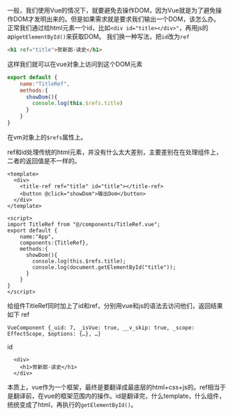 一般，我们使用Vue的情况下，就要避免去操作DOM，因为Vue就是为了避免操作DOM才发明出来的。但是如果需求就是要求我们输出一个DOM，该怎么办。
正常我们通过给html元素一个id，比如`<div id="title></div>"`，再用js的api`getElementById()`来获取DOM。
我们换一种写法，把`id`改为`ref`
```html
<h1 ref="title">贺新郎·读史</h1>
```
这样我们就可以在vue对象上访问到这个DOM元素
```js
export default {
    name:"TitleRef",
    methods:{
      showDom(){
        console.log(this.$refs.title)
      }
    }
}
```
 在vm对象上的`$refs`属性上。

ref和id处理传统的html元素，并没有什么太大差别，主要差别在在处理组件上，二者的返回值是不一样的。
```vue
<template>
  <div>
    <title-ref ref="title" id="title"></title-ref>
    <button @click="showDom">输出Dom</button>
  </div>
</template>

<script>
import TitleRef from "@/components/TitleRef.vue";
export default {
    name:"App",
    components:{TitleRef},
    methods:{
      showDom(){
        console.log(this.$refs.title);
        console.log(document.getElementById("title"));
      }
    }
}
</script>
```
给组件TitleRef同时加上了id和ref，分别用vue和js的语法去访问他们，返回结果如下
ref
```
VueComponent {_uid: 7, _isVue: true, __v_skip: true, _scope: EffectScope, $options: {…}, …}
```
id
```
  <div>
    <h1>贺新郎·读史</h1>
  </div>
```

本质上，vue作为一个框架，最终是要翻译成最底层的html+css+js的。ref相当于是翻译前，在vue的框架范围内的操作。id是翻译完，什么template，什么组件，统统变成了html，再执行的`getElementById()`。
